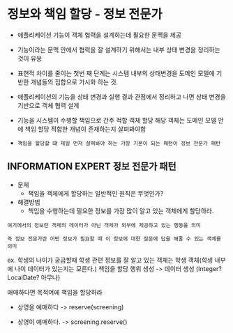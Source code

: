 # 정보와 책임 할당 - 정보 전문가

-   애플리케이션 기능이 객체 협력을 설계하는데 필요한 문맥을 제공
-   기능이라는 문맥 안에서 협력을 잘 설계하기 위해서는 내부 상태 변경을 정리하는 것이 유용
-   표현적 차이를 줄이는 첫번 째 단계는 시스템 내부의 상태변경을 도메인 모델에 기반한 개념들의 집합으로 가시화 하는 것.

-   애플리케이션의 기능을 상태 변경과 실행 결과 관점에서 정리하고 나면 상태 변경을 기반으로 객체 협력 설계

-   기능을 시스템이 수행할 책임으로 간주 적합 객체 할당 해당 객체는 도메인 모델 안에 책임 할당 적합한 개념이 존재하는지 살펴봐야함

-   `책임을 할당할 떄 제일 먼저 살펴봐야 하는 가장 기본이 되는 패턴이 정보 전문가 패턴`

## INFORMATION EXPERT 정보 전문가 패턴

-   문제
    -   책임을 객체에게 할당하는 일반적인 원칙은 무엇인가?
-   해결방법
    -   책임을 수행하는데 필요한 정보를 가장 많이 알고 있는 객체에게 할당하라.

`여기에서의 정보란 객체의 데이터가 아닌 객체가 외부에 제공하고 있는 행동을 의미`

`즉 정보 전문가란 어떤 정보가 필요할 때 이 정보에 대한 질문에 답을 해줄 수 있는 객체를 의미`

ex. 학생의 나이가 궁금할때 학생 관련 정보를 잘 알고 있는 객체는 학생 객체(학생 내부에 나이 데이터가 있는지는 모른다.) 책임을 할당 행위 생성 -> 데이터 생성 (Integer? LocalDate? 아무나)

애매하다면 목적어에 책임을 할당하라

-   상영을 예매하다 -> reserve(screening)

-   상영이 예매하다. -> screening.reserve()
